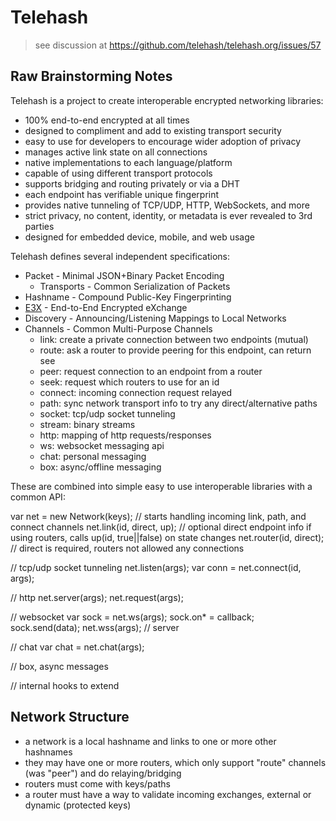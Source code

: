 Telehash
========

> see discussion at
> https://github.com/telehash/telehash.org/issues/57

## Raw Brainstorming Notes

Telehash is a project to create interoperable encrypted networking libraries:

* 100% end-to-end encrypted at all times
* designed to compliment and add to existing transport security
* easy to use for developers to encourage wider adoption of privacy
* manages active link state on all connections
* native implementations to each language/platform
* capable of using different transport protocols
* supports bridging and routing privately or via a DHT
* each endpoint has verifiable unique fingerprint
* provides native tunneling of TCP/UDP, HTTP, WebSockets, and more
* strict privacy, no content, identity, or metadata is ever revealed to 3rd parties
* designed for embedded device, mobile, and web usage

Telehash defines several independent specifications:

* Packet - Minimal JSON+Binary Packet Encoding
  * Transports - Common Serialization of Packets
* Hashname - Compound Public-Key Fingerprinting
* [E3X](E3X.md) - End-to-End Encrypted eXchange
* Discovery - Announcing/Listening Mappings to Local Networks
* Channels - Common Multi-Purpose Channels
  * link: create a private connection between two endpoints (mutual)
  * route: ask a router to provide peering for this endpoint, can return see
  * peer: request connection to an endpoint from a router
  * seek: request which routers to use for an id
  * connect: incoming connection request relayed
  * path: sync network transport info to try any direct/alternative paths
  * socket: tcp/udp socket tunneling
  * stream: binary streams
  * http: mapping of http requests/responses
  * ws: websocket messaging api
  * chat: personal messaging
  * box: async/offline messaging

These are combined into simple easy to use interoperable libraries with a common API:

var net = new Network(keys); // starts handling incoming link, path, and connect channels
net.link(id, direct, up); // optional direct endpoint info if using routers, calls up(id, true||false) on state changes
net.router(id, direct); // direct is required, routers not allowed any connections

// tcp/udp socket tunneling
net.listen(args);
var conn = net.connect(id, args);

// http
net.server(args);
net.request(args);

// websocket
var sock = net.ws(args);
sock.on* = callback;
sock.send(data);
net.wss(args); // server

// chat
var chat = net.chat(args);

// box, async messages

// internal hooks to extend

## Network Structure

* a network is a local hashname and links to one or more other hashnames
* they may have one or more routers, which only support "route" channels (was "peer") and do relaying/bridging
* routers must come with keys/paths
* a router must have a way to validate incoming exchanges, external or dynamic (protected keys)
